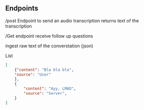 ## Endpoints
/post Endpoint to send an audio transcription
returns text of the transcription 

/Get endpoint receive follow up questions

ingest raw text of the converstation (json)

List
```json
[
    {"content": "Bla bla bla",
    "source": "User"
    },
    {
        "content": "Ayy, LMAO",
        "source": "Server",
    }
]
```
